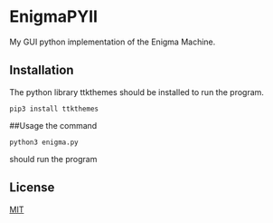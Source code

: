 # EnigmaPYII
My GUI python implementation of the Enigma Machine.

## Installation
The python library ttkthemes should be installed to run the program.

``pip3 install ttkthemes``

##Usage
the command 

``python3 enigma.py``

should run the program
 
## License
[MIT](https://choosealicense.com/licenses/mit/)